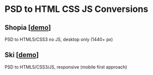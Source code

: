 # PSD to HTML CSS JS Conversions
## Shopia [[demo](https://gorj00.github.io/demos/Shopia/)]
PSD to HTML5/CSS3 no JS, desktop only (1440+ px)

## Ski [[demo](https://gorj00.github.io/demos/Ski/)]
PSD to HTML5/CSS3/JS, responsive (mobile first approach)
